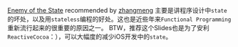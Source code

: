 [Enemy of the State](https://github.com/jspahrsummers/enemy-of-the-state) recommended by [zhangmeng](https://github.com/nightfade)
主要是讲程序设计中`state`的坏处，以及用`stateless`编程的好处。这也是近些年来`Functional Programming`重新流行起来的很重要的原因之一。
BTW，推荐这个Slides也是为了安利`ReactiveCocoa`：），可以大幅度的减少iOS开发中的`state`。
